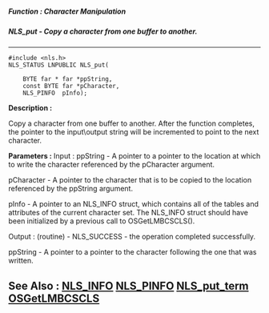 ##### Function : Character Manipulation
##### NLS_put - Copy a character from one buffer to another.
---
```
#include <nls.h>
NLS_STATUS LNPUBLIC NLS_put(

	BYTE far * far *ppString,
	const BYTE far *pCharacter,
	NLS_PINFO  pInfo);
```
**Description :**

Copy a character from one buffer to another. After the function completes, the 
pointer to the input\output string will be incremented to point to the next 
character.

**Parameters :**
Input :
ppString  -   A pointer to a pointer to the location at which to write the character referenced by the pCharacter argument.

pCharacter  -  A pointer to the character that is to be copied to the location referenced by the ppString argument.

pInfo  -  A pointer to an NLS_INFO struct, which contains all of the tables and attributes of the current character set. The NLS_INFO struct should have been initialized by a previous call to OSGetLMBCSCLS().

Output :
(routine)  -  NLS_SUCCESS - the operation completed successfully.


ppString  -  A pointer to a pointer to the character following the one that was written.


**See Also :**
[NLS_INFO](/reference/Data/NLS_INFO)
[NLS_PINFO](/reference/Data/NLS_PINFO)
[NLS_put_term](/reference/Func/NLS_put_term)
[OSGetLMBCSCLS](/reference/Func/OSGetLMBCSCLS)
---

